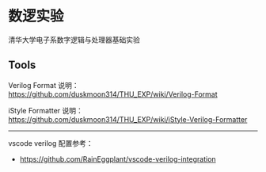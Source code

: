 # 数逻实验

清华大学电子系数字逻辑与处理器基础实验

## Tools

Verilog Format 说明：https://github.com/duskmoon314/THU_EXP/wiki/Verilog-Format

iStyle Formatter 说明：https://github.com/duskmoon314/THU_EXP/wiki/iStyle-Verilog-Formatter

---

vscode verilog 配置参考：

- https://github.com/RainEggplant/vscode-verilog-integration
